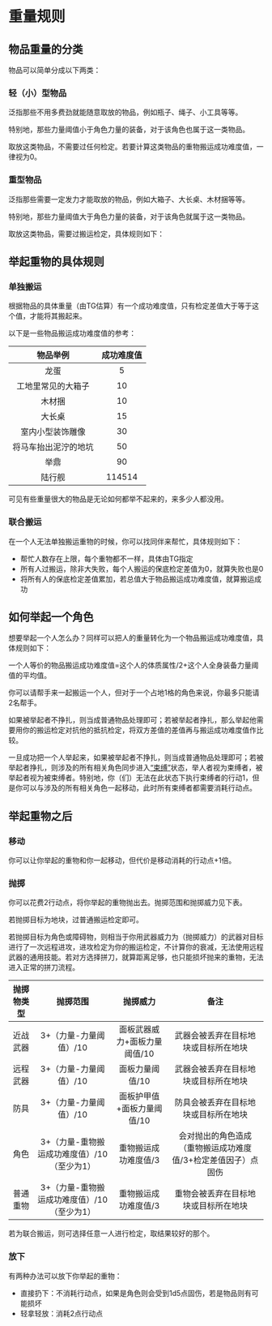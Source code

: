 # 重量规则

## 物品重量的分类

物品可以简单分成以下两类：

### 轻（小）型物品

泛指那些不用多费劲就能随意取放的物品，例如瓶子、绳子、小工具等等。

特别地，那些力量阈值小于角色力量的装备，对于该角色也属于这一类物品。

取放这类物品，不需要过任何检定。若要计算这类物品的重物搬运成功难度值，一律视为0。

### 重型物品

泛指那些需要一定发力才能取放的物品，例如大箱子、大长桌、木材捆等等。

特别地，那些力量阈值大于角色力量的装备，对于该角色就属于这一类物品。

取放这类物品，需要过搬运检定，具体规则如下：

## 举起重物的具体规则

### 单独搬运

根据物品的具体重量（由TG估算）有一个成功难度值，只有检定差值大于等于这个值，才能将其搬起来。

以下是一些物品搬运成功难度值的参考：

物品举例|成功难度值
:--:|:--:
龙蛋|5
工地里常见的大箱子|10
木材捆|10
大长桌|15
室内小型装饰雕像|30
将马车抬出泥泞的地坑|50
举鼎|90
陆行舰|114514

可见有些重量很大的物品是无论如何都举不起来的，来多少人都没用。

### 联合搬运

在一个人无法单独搬运重物的时候，你可以找同伴来帮忙，具体规则如下：

* 帮忙人数存在上限，每个重物都不一样，具体由TG指定
* 所有人过搬运，除非大失败，每个人搬运的保底检定差值为0，就算失败也是0
* 将所有人的保底检定差值累加，若总值大于物品搬运成功难度值，就算搬运成功

## 如何举起一个角色

想要举起一个人怎么办？同样可以把人的重量转化为一个物品搬运成功难度值，具体规则如下：

一个人等价的物品搬运成功难度值=这个人的体质属性/2+这个人全身装备力量阈值的平均值。

你可以请帮手来一起搬运一个人，但对于一个占地1格的角色来说，你最多只能请2名帮手。

如果被举起者不挣扎，则当成普通物品处理即可；若被举起者挣扎，那么举起他需要用你的搬运检定对抗他的抵抗检定，将双方差值的差值再与搬运成功难度值作比较。

一旦成功把一个人举起来，如果被举起者不挣扎，则当成普通物品处理即可；若被举起者挣扎，则涉及的所有相关角色同步进入<a href="../../../data/status/normal/#束缚" target="_blank">“束缚”</a>状态，举人者视为束缚者，被举起者视为被束缚者。特别地，你（们）无法在此状态下执行束缚者的行动1，但是你可以与涉及的所有相关角色一起移动，此时所有束缚者都需要消耗行动点。

## 举起重物之后

### 移动

你可以让你举起的重物和你一起移动，但代价是移动消耗的行动点+1倍。

### 抛掷

你可以花费2行动点，将你举起的重物抛出去。抛掷范围和抛掷威力见下表。

若抛掷目标为地块，过普通搬运检定即可。

若抛掷目标为角色或障碍物，则相当于你用武器威力为（抛掷威力）的武器对目标进行了一次远程进攻，进攻检定为你的搬运检定，不计算你的衰减，无法使用远程武器的通用技能。若对方选择拼刀，就算距离足够，也只能损坏抛来的重物，无法进入正常的拼刀流程。

抛掷物类型|抛掷范围|抛掷威力|备注
:--:|:--:|:--:|:--:
近战武器|3+（力量-力量阈值）/10|面板武器威力+面板力量阈值/10|武器会被丢弃在目标地块或目标所在地块
远程武器|3+（力量-力量阈值）/10|面板力量阈值/10|武器会被丢弃在目标地块或目标所在地块
防具|3+（力量-力量阈值）/10|面板护甲值+面板力量阈值/10|防具会被丢弃在目标地块或目标所在地块
角色|3+（力量-重物搬运成功难度值）/10（至少为1）|重物搬运成功难度值/3|会对抛出的角色造成（重物搬运成功难度值/3+检定差值因子）点固伤
普通重物|3+（力量-重物搬运成功难度值）/10（至少为1）|重物搬运成功难度值/3|重物会被丢弃在目标地块或目标所在地块

若为联合搬运，则可选择任意一人进行检定，取结果较好的那个。

### 放下

有两种办法可以放下你举起的重物：

* 直接扔下：不消耗行动点，如果是角色则会受到1d5点固伤，若是物品则有可能损坏
* 轻拿轻放：消耗2点行动点

